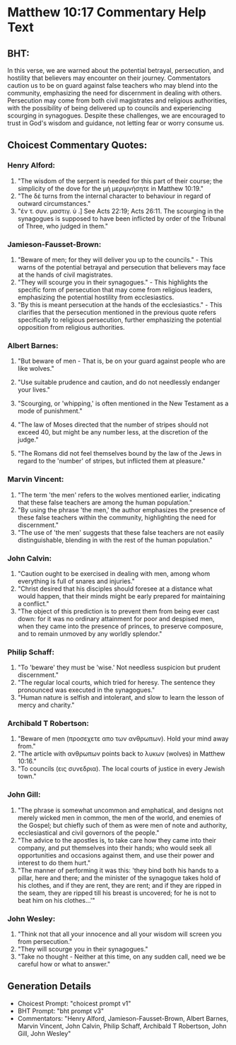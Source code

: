 # Matthew 10:17 Commentary Help Text

## BHT:
In this verse, we are warned about the potential betrayal, persecution, and hostility that believers may encounter on their journey. Commentators caution us to be on guard against false teachers who may blend into the community, emphasizing the need for discernment in dealing with others. Persecution may come from both civil magistrates and religious authorities, with the possibility of being delivered up to councils and experiencing scourging in synagogues. Despite these challenges, we are encouraged to trust in God's wisdom and guidance, not letting fear or worry consume us.

## Choicest Commentary Quotes:
### Henry Alford:
1. "The wisdom of the serpent is needed for this part of their course; the simplicity of the dove for the μὴ μεριμνήσητε in Matthew 10:19." 
2. "The δέ turns from the internal character to behaviour in regard of outward circumstances."
3. "ἐν τ. συν. μαστιγ. ὑ  .] See Acts 22:19; Acts 26:11. The scourging in the synagogues is supposed to have been inflicted by order of the Tribunal of Three, who judged in them."

### Jamieson-Fausset-Brown:
1. "Beware of men; for they will deliver you up to the councils." - This warns of the potential betrayal and persecution that believers may face at the hands of civil magistrates.
2. "They will scourge you in their synagogues." - This highlights the specific form of persecution that may come from religious leaders, emphasizing the potential hostility from ecclesiastics.
3. "By this is meant persecution at the hands of the ecclesiastics." - This clarifies that the persecution mentioned in the previous quote refers specifically to religious persecution, further emphasizing the potential opposition from religious authorities.

### Albert Barnes:
1. "But beware of men - That is, be on your guard against people who are like wolves." 

2. "Use suitable prudence and caution, and do not needlessly endanger your lives."

3. "Scourging, or 'whipping,' is often mentioned in the New Testament as a mode of punishment."

4. "The law of Moses directed that the number of stripes should not exceed 40, but might be any number less, at the discretion of the judge."

5. "The Romans did not feel themselves bound by the law of the Jews in regard to the 'number' of stripes, but inflicted them at pleasure."

### Marvin Vincent:
1. "The term 'the men' refers to the wolves mentioned earlier, indicating that these false teachers are among the human population."
2. "By using the phrase 'the men,' the author emphasizes the presence of these false teachers within the community, highlighting the need for discernment."
3. "The use of 'the men' suggests that these false teachers are not easily distinguishable, blending in with the rest of the human population."

### John Calvin:
1. "Caution ought to be exercised in dealing with men, among whom everything is full of snares and injuries."
2. "Christ desired that his disciples should foresee at a distance what would happen, that their minds might be early prepared for maintaining a conflict."
3. "The object of this prediction is to prevent them from being ever cast down: for it was no ordinary attainment for poor and despised men, when they came into the presence of princes, to preserve composure, and to remain unmoved by any worldly splendor."

### Philip Schaff:
1. "To 'beware' they must be 'wise.' Not needless suspicion but prudent discernment."
2. "The regular local courts, which tried for heresy. The sentence they pronounced was executed in the synagogues."
3. "Human nature is selfish and intolerant, and slow to learn the lesson of mercy and charity."

### Archibald T Robertson:
1. "Beware of men (προσεχετε απο των ανθρωπων). Hold your mind away from." 
2. "The article with ανθρωπων points back to λυκων (wolves) in Matthew 10:16." 
3. "To councils (εις συνεδρια). The local courts of justice in every Jewish town."

### John Gill:
1. "The phrase is somewhat uncommon and emphatical, and designs not merely wicked men in common, the men of the world, and enemies of the Gospel; but chiefly such of them as were men of note and authority, ecclesiastical and civil governors of the people."
2. "The advice to the apostles is, to take care how they came into their company, and put themselves into their hands; who would seek all opportunities and occasions against them, and use their power and interest to do them hurt."
3. "The manner of performing it was this: 'they bind both his hands to a pillar, here and there; and the minister of the synagogue takes hold of his clothes, and if they are rent, they are rent; and if they are ripped in the seam, they are ripped till his breast is uncovered; for he is not to beat him on his clothes...'"

### John Wesley:
1. "Think not that all your innocence and all your wisdom will screen you from persecution."
2. "They will scourge you in their synagogues."
3. "Take no thought - Neither at this time, on any sudden call, need we be careful how or what to answer."


## Generation Details
- Choicest Prompt: "choicest prompt v1"
- BHT Prompt: "bht prompt v3"
- Commentators: "Henry Alford, Jamieson-Fausset-Brown, Albert Barnes, Marvin Vincent, John Calvin, Philip Schaff, Archibald T Robertson, John Gill, John Wesley"
